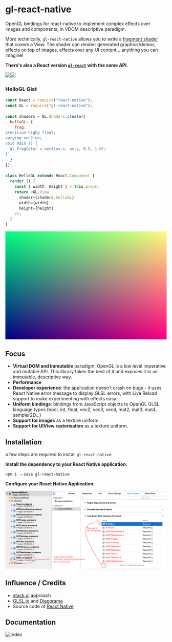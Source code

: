 # gl-react-native

OpenGL bindings for react-native to implement complex effects over images and components, in VDOM descriptive paradigm.

More technically, `gl-react-native` allows you to write a [fragment shader](https://www.opengl.org/wiki/Fragment_Shader) that covers a View. The shader can render: generated graphics/demos, effects on top of images, effects over any UI content... anything you can imagine!

**There's also a React version [`gl-react`](http://github.com/ProjectSeptemberInc/gl-react) with the same API.**

[![](docs/examples/simple.gif)](./Examples/Simple)[![](docs/examples/advancedeffects.gif)](./Examples/AdvancedEffects)

### HelloGL Gist

```js
const React = require("react-native");
const GL = require("gl-react-native");

const shaders = GL.Shaders.create({
  helloGL: {
    frag: `
precision highp float;
varying vec2 uv;
void main () {
  gl_FragColor = vec4(uv.x, uv.y, 0.5, 1.0);
}`
  }
});

class HelloGL extends React.Component {
  render () {
    const { width, height } = this.props;
    return <GL.View
      shader={shaders.helloGL}
      width={width}
      height={height}
    />;
  }
}
```

![](docs/examples/1.jpg)

## Focus

- **Virtual DOM and immutable** paradigm: OpenGL is a low level imperative and mutable API. This library takes the best of it and exposes it in an immutable, descriptive way.
- **Performance**
- **Developer experience**: the application doesn't crash on bugs - it uses React Native error message to display GLSL errors, with Live Reload support to make experimenting with effects easy.
- **Uniform bindings**: bindings from JavaScript objects to OpenGL GLSL language types (bool, int, float, vec2, vec3, vec4, mat2, mat3, mat4, sampler2D...)
- **Support for images** as a texture uniform.
- **Support for UIView rasterisation** as a texture uniform.

## Installation

a few steps are required to install `gl-react-native`:

**Install the dependency to your React Native application:**

```
npm i --save gl-react-native
```

**Configure your React Native Application:**

![](docs/install-steps.png)


## Influence / Credits

- [stack.gl](http://stack.gl/) approach
- [GLSL.io](http://glsl.io/) and [Diaporama](https://github.com/gre/diaporama)
- Source code of [React Native](https://github.com/facebook/react-native)

## Documentation

![Index](./docs)
